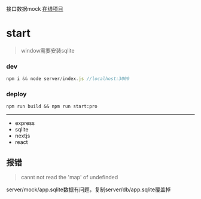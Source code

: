 接口数据mock [在线项目](http://119.29.101.122:3000/)
# start
> window需要安装sqlite
### dev
```js
npm i && node server/index.js //localhost:3000
```
### deploy
```
npm run build && npm run start:pro
```

---
- express
- sqlite
- nextjs
- react

## 报错
 > cannt not read the 'map' of undefinded  

server/mock/app.sqlite数据有问题，复制server/db/app.sqlite覆盖掉
